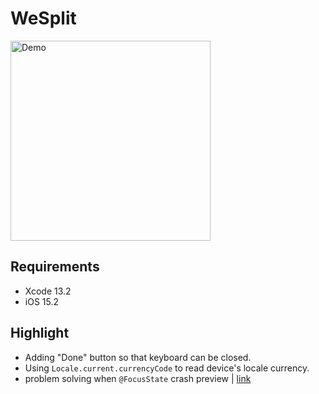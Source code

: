 # WeSplit

<img src="Documentation/demo.gif" alt="Demo" width="320"/>

## Requirements
* Xcode 13.2
* iOS 15.2

## Highlight

* Adding "Done" button so that keyboard can be closed.
* Using `Locale.current.currencyCode` to read device's locale currency.
* problem solving when `@FocusState` crash preview | [link](https://zenn.dev/ianchen0419/articles/6b452025719293)
